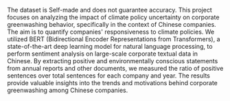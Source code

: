 The dataset is Self-made and does not guarantee accuracy.
This project focuses on analyzing the impact of climate policy uncertainty on corporate greenwashing behavior, 
specifically in the context of Chinese companies. The aim is to quantify companies' responsiveness to climate policies. 
We utilized BERT (Bidirectional Encoder Representations from Transformers), a state-of-the-art deep learning model for natural language processing,
to perform sentiment analysis on large-scale corporate textual data in Chinese. 
By extracting positive and environmentally conscious statements from annual reports and other documents, 
we measured the ratio of positive sentences over total sentences for each company and year.
The results provide valuable insights into the trends and motivations behind corporate greenwashing among Chinese companies.

